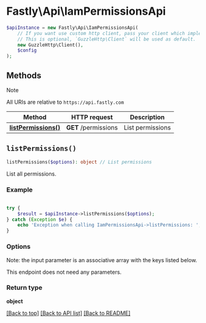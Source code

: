 # Fastly\Api\IamPermissionsApi


```php
$apiInstance = new Fastly\Api\IamPermissionsApi(
    // If you want use custom http client, pass your client which implements `GuzzleHttp\ClientInterface`.
    // This is optional, `GuzzleHttp\Client` will be used as default.
    new GuzzleHttp\Client(),
    $config
);
```

## Methods

> [!NOTE]
> All URIs are relative to `https://api.fastly.com`

Method | HTTP request | Description
------ | ------------ | -----------
[**listPermissions()**](IamPermissionsApi.md#listPermissions) | **GET** /permissions | List permissions


## `listPermissions()`

```php
listPermissions($options): object // List permissions
```

List all permissions.

### Example
```php
    
try {
    $result = $apiInstance->listPermissions($options);
} catch (Exception $e) {
    echo 'Exception when calling IamPermissionsApi->listPermissions: ', $e->getMessage(), PHP_EOL;
}
```

### Options

Note: the input parameter is an associative array with the keys listed below.

This endpoint does not need any parameters.

### Return type

**object**

[[Back to top]](#) [[Back to API list]](../../README.md#endpoints)
[[Back to README]](../../README.md)
